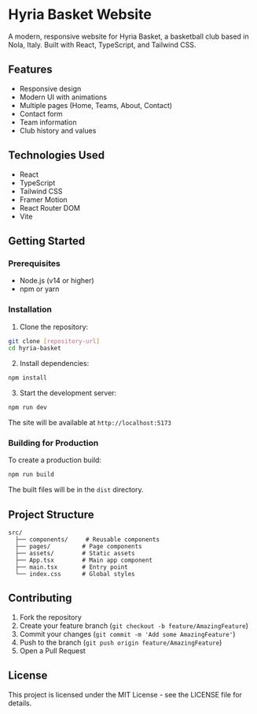 # Hyria Basket Website

A modern, responsive website for Hyria Basket, a basketball club based in Nola, Italy. Built with React, TypeScript, and Tailwind CSS.

## Features

- Responsive design
- Modern UI with animations
- Multiple pages (Home, Teams, About, Contact)
- Contact form
- Team information
- Club history and values

## Technologies Used

- React
- TypeScript
- Tailwind CSS
- Framer Motion
- React Router DOM
- Vite

## Getting Started

### Prerequisites

- Node.js (v14 or higher)
- npm or yarn

### Installation

1. Clone the repository:
```bash
git clone [repository-url]
cd hyria-basket
```

2. Install dependencies:
```bash
npm install
```

3. Start the development server:
```bash
npm run dev
```

The site will be available at `http://localhost:5173`

### Building for Production

To create a production build:

```bash
npm run build
```

The built files will be in the `dist` directory.

## Project Structure

```
src/
  ├── components/     # Reusable components
  ├── pages/         # Page components
  ├── assets/        # Static assets
  ├── App.tsx        # Main app component
  ├── main.tsx       # Entry point
  └── index.css      # Global styles
```

## Contributing

1. Fork the repository
2. Create your feature branch (`git checkout -b feature/AmazingFeature`)
3. Commit your changes (`git commit -m 'Add some AmazingFeature'`)
4. Push to the branch (`git push origin feature/AmazingFeature`)
5. Open a Pull Request

## License

This project is licensed under the MIT License - see the LICENSE file for details.
